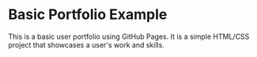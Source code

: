 # Basic Portfolio Example

This is a basic user portfolio using GitHub Pages. It is a simple HTML/CSS project that showcases a user's work and skills.